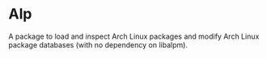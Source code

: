 # Alp

A package to load and inspect Arch Linux packages and modify Arch Linux package databases (with no dependency on libalpm).
